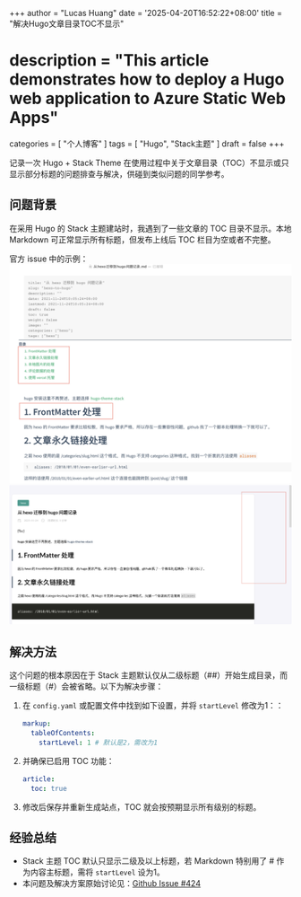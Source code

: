 +++
author = "Lucas Huang"
date = '2025-04-20T16:52:22+08:00'
title = "解决Hugo文章目录TOC不显示"
# description = "This article demonstrates how to deploy a Hugo web application to Azure Static Web Apps"
categories = [
    "个人博客"
]
tags = [
    "Hugo",
    "Stack主题"
]
draft = false
+++

记录一次 Hugo + Stack Theme 在使用过程中关于文章目录（TOC）不显示或只显示部分标题的问题排查与解决，供碰到类似问题的同学参考。

## 问题背景

在采用 Hugo 的 Stack 主题建站时，我遇到了一些文章的 TOC 目录不显示。本地 Markdown 可正常显示所有标题，但发布上线后 TOC 栏目为空或者不完整。

官方 issue 中的示例：
![本地md渲染时的样式](143394011-4fac9a48-13ca-4490-b287-03c19c2e49d8.png)
![发布后TOC未显示](143394273-2dcc1feb-d672-4d41-93b9-82348075436d.png)


## 解决方法
这个问题的根本原因在于 Stack 主题默认仅从二级标题（##）开始生成目录，而一级标题（#）会被省略。以下为解决步骤：
1. 在 `config.yaml` 或配置文件中找到如下设置，并将 `startLevel` 修改为1：：
    ```yaml
    markup:
      tableOfContents:
        startLevel: 1 # 默认是2，需改为1
    ```
2. 并确保已启用 TOC 功能：
    ```yaml
    article:
      toc: true
    ```

3. 修改后保存并重新生成站点，TOC 就会按预期显示所有级别的标题。

## 经验总结

- Stack 主题 TOC 默认只显示二级及以上标题，若 Markdown 特别用了 # 作为内容主标题，需将 `startLevel` 设为1。
- 本问题及解决方案原始讨论见：[Github Issue #424](https://github.com/CaiJimmy/hugo-theme-stack/issues/424)

